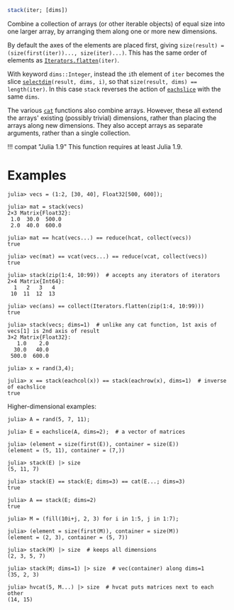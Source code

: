 ```julia
stack(iter; [dims])
```

Combine a collection of arrays (or other iterable objects) of equal size into one larger array, by arranging them along one or more new dimensions.

By default the axes of the elements are placed first, giving `size(result) = (size(first(iter))..., size(iter)...)`. This has the same order of elements as [`Iterators.flatten`](@ref)`(iter)`.

With keyword `dims::Integer`, instead the `i`th element of `iter` becomes the slice [`selectdim`](@ref)`(result, dims, i)`, so that `size(result, dims) == length(iter)`. In this case `stack` reverses the action of [`eachslice`](@ref) with the same `dims`.

The various [`cat`](@ref) functions also combine arrays. However, these all extend the arrays' existing (possibly trivial) dimensions, rather than placing the arrays along new dimensions. They also accept arrays as separate arguments, rather than a single collection.

!!! compat "Julia 1.9"
    This function requires at least Julia 1.9.


# Examples

```jldoctest
julia> vecs = (1:2, [30, 40], Float32[500, 600]);

julia> mat = stack(vecs)
2×3 Matrix{Float32}:
 1.0  30.0  500.0
 2.0  40.0  600.0

julia> mat == hcat(vecs...) == reduce(hcat, collect(vecs))
true

julia> vec(mat) == vcat(vecs...) == reduce(vcat, collect(vecs))
true

julia> stack(zip(1:4, 10:99))  # accepts any iterators of iterators
2×4 Matrix{Int64}:
  1   2   3   4
 10  11  12  13

julia> vec(ans) == collect(Iterators.flatten(zip(1:4, 10:99)))
true

julia> stack(vecs; dims=1)  # unlike any cat function, 1st axis of vecs[1] is 2nd axis of result
3×2 Matrix{Float32}:
   1.0    2.0
  30.0   40.0
 500.0  600.0

julia> x = rand(3,4);

julia> x == stack(eachcol(x)) == stack(eachrow(x), dims=1)  # inverse of eachslice
true
```

Higher-dimensional examples:

```jldoctest
julia> A = rand(5, 7, 11);

julia> E = eachslice(A, dims=2);  # a vector of matrices

julia> (element = size(first(E)), container = size(E))
(element = (5, 11), container = (7,))

julia> stack(E) |> size
(5, 11, 7)

julia> stack(E) == stack(E; dims=3) == cat(E...; dims=3)
true

julia> A == stack(E; dims=2)
true

julia> M = (fill(10i+j, 2, 3) for i in 1:5, j in 1:7);

julia> (element = size(first(M)), container = size(M))
(element = (2, 3), container = (5, 7))

julia> stack(M) |> size  # keeps all dimensions
(2, 3, 5, 7)

julia> stack(M; dims=1) |> size  # vec(container) along dims=1
(35, 2, 3)

julia> hvcat(5, M...) |> size  # hvcat puts matrices next to each other
(14, 15)
```
